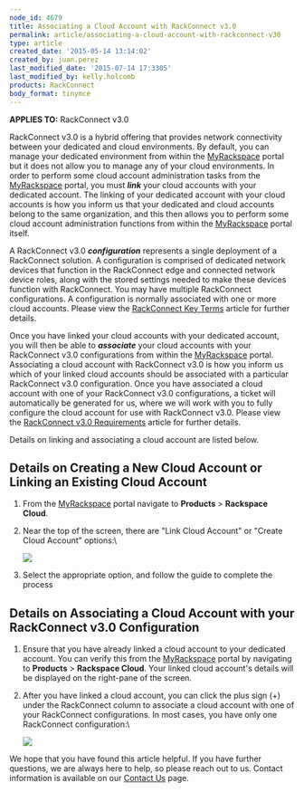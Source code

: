 ```yaml
---
node_id: 4679
title: Associating a Cloud Account with RackConnect v3.0
permalink: article/associating-a-cloud-account-with-rackconnect-v30
type: article
created_date: '2015-05-14 13:14:02'
created_by: juan.perez
last_modified_date: '2015-07-14 17:3305'
last_modified_by: kelly.holcomb
products: RackConnect
body_format: tinymce
---
```


**APPLIES TO:** RackConnect v3.0

RackConnect v3.0 is a hybrid offering that provides network connectivity
between your dedicated and cloud environments. By default, you can
manage your dedicated environment from within the
[MyRackspace](https://my.rackspace.com/portal/cloudAccount/list) portal
but it does not allow you to manage any of your cloud environments. In
order to perform some cloud account administration tasks from the
[MyRackspace](https://my.rackspace.com/portal/cloudAccount/list) portal,
you must ***link*** your cloud accounts with your dedicated account. The
linking of your dedicated account with your cloud accounts is how you
inform us that your dedicated and cloud accounts belong to the same
organization, and this then allows you to perform some cloud account
administration functions from within the
[MyRackspace](https://my.rackspace.com/portal/cloudAccount/list) portal
itself.

A RackConnect v3.0 ***configuration*** represents a single deployment of
a RackConnect solution.  A configuration is comprised of dedicated
network devices that function in the RackConnect edge and connected
network device roles, along with the stored settings needed to make
these devices function with RackConnect. You may have multiple
RackConnect configurations. A configuration is normally associated with
one or more cloud accounts. Please view the [RackConnect Key
Terms](http://www.rackspace.com/knowledge_center/article/rackconnect-key-terms)
article for further details.

Once you have linked your cloud accounts with your dedicated account,
you will then be able to ***associate*** your cloud accounts with your
RackConnect v3.0 configurations from within the
[MyRackspace](https://my.rackspace.com/portal/cloudAccount/list) portal.
Associating a cloud account with RackConnect v3.0 is how you inform us
which of your linked cloud accounts should be associated with a
particular RackConnect v3.0 configuration. Once you have associated a
cloud account with one of your RackConnect v3.0 configurations, a ticket
will automatically be generated for us, where we will work with you to
fully configure the cloud account for use with RackConnect v3.0. Please
view the [RackConnect v3.0
Requirements](http://www.rackspace.com/knowledge_center/article/rackconnect-v30-requirements)
article for further details.

Details on linking and associating a cloud account are listed below.

Details on Creating a New Cloud Account or Linking an Existing Cloud Account
----------------------------------------------------------------------------

1.  From the
    [MyRackspace](https://my.rackspace.com/portal/cloudAccount/list) portal
    navigate to **Products** \> **Rackspace Cloud**.
2.  Near the top of the screen, there are "Link Cloud Account" or
    "Create Cloud Account" options:\

    ![](/knowledge_center/sites/default/files/field/image/RCv3-link-create-cloud-account_2.png)
3.  Select the appropriate option, and follow the guide to complete the
    process

 

Details on Associating a Cloud Account with your RackConnect v3.0 Configuration
-------------------------------------------------------------------------------

1.  Ensure that you have already linked a cloud account to your
    dedicated account.  You can verify this from the
    [MyRackspace](https://my.rackspace.com/portal/cloudAccount/list) portal
    by navigating to **Products** \> **Rackspace Cloud**. Your linked
    cloud account's details will be displayed on the right-pane of the
    screen.

2.  After you have linked a cloud account, you can click the plus sign
    (+) under the RackConnect column to associate a cloud account with
    one of your RackConnect configurations. In most cases, you have only
    one RackConnect configuration:\

    ![](/knowledge_center/sites/default/files/field/image/RCv3-associate-to-RCv3-config_1.png)

 

We hope that you have found this article helpful. If you have further
questions, we are always here to help, so please reach out to us.
 Contact information is available on our [Contact
Us](https://admin.rackspace.com/knowledge_center/support) page.

 

